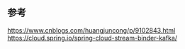 ## 参考
https://www.cnblogs.com/huangjuncong/p/9102843.html
https://cloud.spring.io/spring-cloud-stream-binder-kafka/